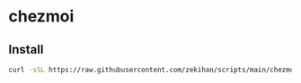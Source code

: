 # chezmoi

## Install

```bash
curl -sSL https://raw.githubusercontent.com/zekihan/scripts/main/chezmoi/install.sh | bash
```
